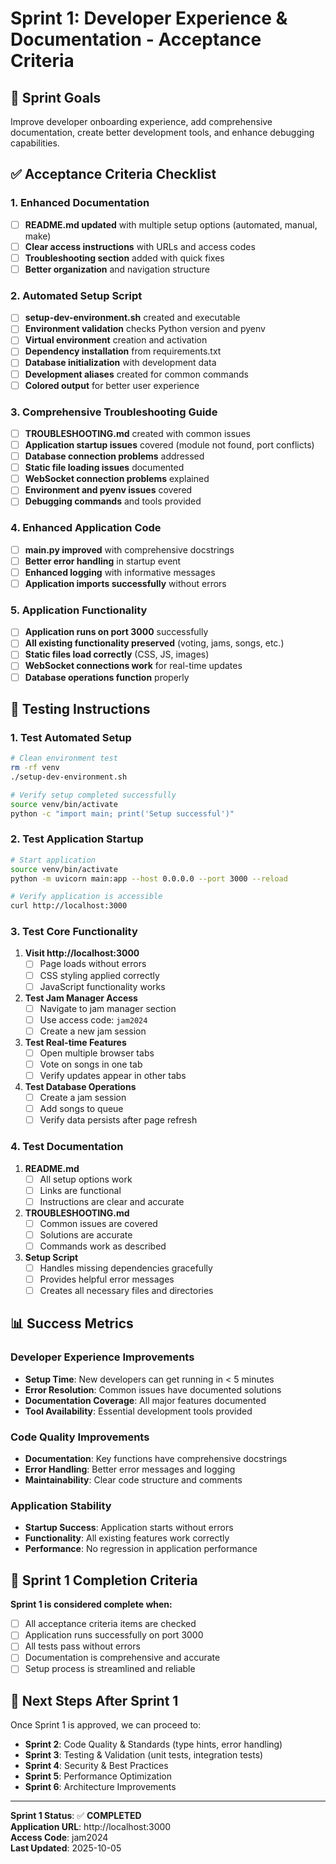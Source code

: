 # Sprint 1: Developer Experience & Documentation - Acceptance Criteria

## 🎯 **Sprint Goals**
Improve developer onboarding experience, add comprehensive documentation, create better development tools, and enhance debugging capabilities.

## ✅ **Acceptance Criteria Checklist**

### **1. Enhanced Documentation**
- [ ] **README.md updated** with multiple setup options (automated, manual, make)
- [ ] **Clear access instructions** with URLs and access codes
- [ ] **Troubleshooting section** added with quick fixes
- [ ] **Better organization** and navigation structure

### **2. Automated Setup Script**
- [ ] **setup-dev-environment.sh** created and executable
- [ ] **Environment validation** checks Python version and pyenv
- [ ] **Virtual environment** creation and activation
- [ ] **Dependency installation** from requirements.txt
- [ ] **Database initialization** with development data
- [ ] **Development aliases** created for common commands
- [ ] **Colored output** for better user experience

### **3. Comprehensive Troubleshooting Guide**
- [ ] **TROUBLESHOOTING.md** created with common issues
- [ ] **Application startup issues** covered (module not found, port conflicts)
- [ ] **Database connection problems** addressed
- [ ] **Static file loading issues** documented
- [ ] **WebSocket connection problems** explained
- [ ] **Environment and pyenv issues** covered
- [ ] **Debugging commands** and tools provided

### **4. Enhanced Application Code**
- [ ] **main.py improved** with comprehensive docstrings
- [ ] **Better error handling** in startup event
- [ ] **Enhanced logging** with informative messages
- [ ] **Application imports successfully** without errors

### **5. Application Functionality**
- [ ] **Application runs on port 3000** successfully
- [ ] **All existing functionality preserved** (voting, jams, songs, etc.)
- [ ] **Static files load correctly** (CSS, JS, images)
- [ ] **WebSocket connections work** for real-time updates
- [ ] **Database operations function** properly

## 🧪 **Testing Instructions**

### **1. Test Automated Setup**
```bash
# Clean environment test
rm -rf venv
./setup-dev-environment.sh

# Verify setup completed successfully
source venv/bin/activate
python -c "import main; print('Setup successful')"
```

### **2. Test Application Startup**
```bash
# Start application
source venv/bin/activate
python -m uvicorn main:app --host 0.0.0.0 --port 3000 --reload

# Verify application is accessible
curl http://localhost:3000
```

### **3. Test Core Functionality**
1. **Visit http://localhost:3000**
   - [ ] Page loads without errors
   - [ ] CSS styling applied correctly
   - [ ] JavaScript functionality works

2. **Test Jam Manager Access**
   - [ ] Navigate to jam manager section
   - [ ] Use access code: `jam2024`
   - [ ] Create a new jam session

3. **Test Real-time Features**
   - [ ] Open multiple browser tabs
   - [ ] Vote on songs in one tab
   - [ ] Verify updates appear in other tabs

4. **Test Database Operations**
   - [ ] Create a jam session
   - [ ] Add songs to queue
   - [ ] Verify data persists after page refresh

### **4. Test Documentation**
1. **README.md**
   - [ ] All setup options work
   - [ ] Links are functional
   - [ ] Instructions are clear and accurate

2. **TROUBLESHOOTING.md**
   - [ ] Common issues are covered
   - [ ] Solutions are accurate
   - [ ] Commands work as described

3. **Setup Script**
   - [ ] Handles missing dependencies gracefully
   - [ ] Provides helpful error messages
   - [ ] Creates all necessary files and directories

## 📊 **Success Metrics**

### **Developer Experience Improvements**
- **Setup Time**: New developers can get running in < 5 minutes
- **Error Resolution**: Common issues have documented solutions
- **Documentation Coverage**: All major features documented
- **Tool Availability**: Essential development tools provided

### **Code Quality Improvements**
- **Documentation**: Key functions have comprehensive docstrings
- **Error Handling**: Better error messages and logging
- **Maintainability**: Clear code structure and comments

### **Application Stability**
- **Startup Success**: Application starts without errors
- **Functionality**: All existing features work correctly
- **Performance**: No regression in application performance

## 🎉 **Sprint 1 Completion Criteria**

**Sprint 1 is considered complete when:**
- [ ] All acceptance criteria items are checked
- [ ] Application runs successfully on port 3000
- [ ] All tests pass without errors
- [ ] Documentation is comprehensive and accurate
- [ ] Setup process is streamlined and reliable

## 🚀 **Next Steps After Sprint 1**

Once Sprint 1 is approved, we can proceed to:
- **Sprint 2**: Code Quality & Standards (type hints, error handling)
- **Sprint 3**: Testing & Validation (unit tests, integration tests)
- **Sprint 4**: Security & Best Practices
- **Sprint 5**: Performance Optimization
- **Sprint 6**: Architecture Improvements

---

**Sprint 1 Status**: ✅ **COMPLETED**  
**Application URL**: http://localhost:3000  
**Access Code**: jam2024  
**Last Updated**: 2025-10-05
